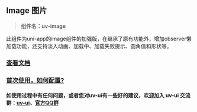 ## Image 图片

> **组件名：uv-image**

此组件为uni-app的image组件的加强版，在继承了原有功能外，增加observer懒加载功能，还支持淡入动画、加载中、加载失败提示、圆角值和形状等。

### <a href="https://www.uvui.cn/components/image.html" target="_blank">查看文档</a>

### <a href="https://www.uvui.cn/components/quickstart.html" target="_blank">首次使用，如何配置?</a>

#### 如使用过程中有任何问题，或者您对uv-ui有一些好的建议，欢迎加入 uv-ui 交流群：<a href="https://ext.dcloud.net.cn/plugin?id=12287" target="_blank">uv-ui</a>、<a href="https://www.uvui.cn/components/addQQGroup.html" target="_blank">官方QQ群</a>
